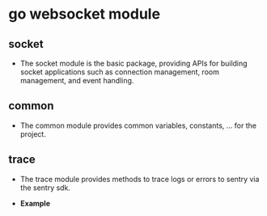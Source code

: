 # go websocket module

## socket

- The socket module is the basic package, providing APIs for building socket applications such as connection management, room management, and event handling.

## common

- The common module provides common variables, constants, ... for the project.

## trace

- The trace module provides methods to trace logs or errors to sentry via the sentry sdk.

- **Example**
```



```